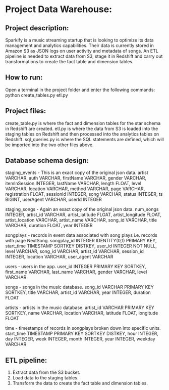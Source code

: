 # Project Data Warehouse:

## Project description:
Sparkify is a music streaming startup that is looking to optimize its data management and analytics capabilities. Their data is currently stored in Amazon S3 as JSON logs on user activity and metadata of songs. 
An ETL pipeline is needed to extract data from S3, stage it in Redshift and carry out transformations to create the fact table and dimension tables.

## How to run:
Open a terminal in the project folder and enter the following commands:
python create_tables.py
etl.py

## Project files:
create_table.py is where the  fact and dimension tables for the star schema in Redshift are created.
etl.py is where the data from S3 is loaded into the staging tables on Redshift and then processed into the analytics tables on Redshift.
sql_queries.py is where the SQL statements are defined, which will be imported into the two other files above.

## Database schema design:
staging_events - This is an exact copy of the original json data.
artist VARCHAR,
auth VARCHAR,
firstName VARCHAR,
gender VARCHAR,
itemInSession INTEGER,
lastName VARCHAR,
length FLOAT,
level VARCHAR,
location VARCHAR,
method VARCHAR,
page VARCHAR,
registration FLOAT,
sessionId INTEGER,
song VARCHAR,
status INTEGER,
ts BIGINT,
userAgent VARCHAR,
userId INTEGER

staging_songs - Again an exact copy of the original json data.
num_songs INTEGER,
artist_id VARCHAR,
artist_latitude FLOAT,
artist_longitude FLOAT,
artist_location VARCHAR,
artist_name VARCHAR,
song_id VARCHAR,
title VARCHAR,
duration FLOAT,
year INTEGER

songplays - records in event data associated with song plays i.e. records with page NextSong.
songplay_id INTEGER IDENTITY(0,1) PRIMARY KEY,
start_time TIMESTAMP SORTKEY DISTKEY,
user_id INTEGER NOT NULL,
level VARCHAR,
song_id VARCHAR,
artist_id VARCHAR,
session_id INTEGER,
location VARCHAR,
user_agent VARCHAR

users - users in the app.
user_id INTEGER PRIMARY KEY SORTKEY,
first_name VARCHAR,
last_name VARCHAR,
gender VARCHAR,
level VARCHAR

songs - songs in the music database.
song_id VARCHAR PRIMARY KEY SORTKEY,
title VARCHAR,
artist_id VARCHAR,
year INTEGER,
duration FLOAT

artists - artists in the music database.
artist_id VARCHAR PRIMARY KEY SORTKEY,
name VARCHAR,
location VARCHAR,
latitude FLOAT,
longitude FLOAT

time - timestamps of records in songplays broken down into specific units.
start_time TIMESTAMP PRIMARY KEY SORTKEY DISTKEY,
hour INTEGER,
day INTEGER,
week INTEGER,
month INTEGER,
year INTEGER,
weekday VARCHAR

## ETL pipeline:
1. Extract data from the S3 bucket.
2. Load data to the staging tables.
3. Transform the data to create the fact table and dimension tables.




